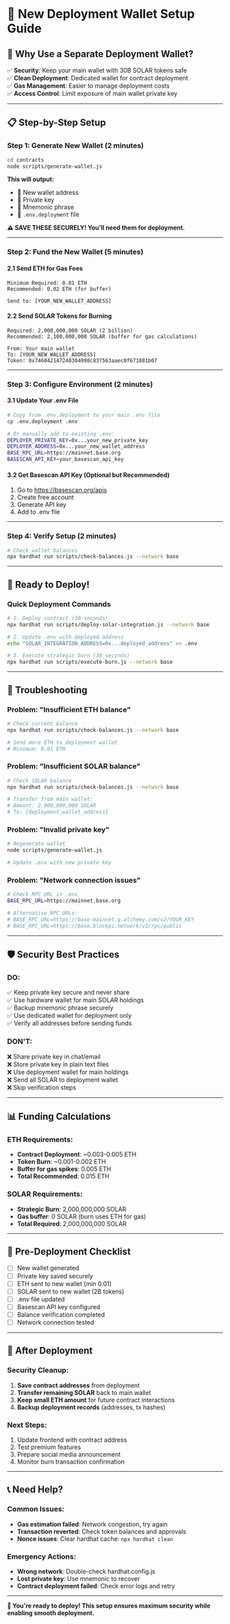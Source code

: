 # 🔐 New Deployment Wallet Setup Guide

## 🎯 **Why Use a Separate Deployment Wallet?**

✅ **Security**: Keep your main wallet with 30B SOLAR tokens safe  
✅ **Clean Deployment**: Dedicated wallet for contract deployment  
✅ **Gas Management**: Easier to manage deployment costs  
✅ **Access Control**: Limit exposure of main wallet private key  

---

## 📋 **Step-by-Step Setup**

### **Step 1: Generate New Wallet (2 minutes)**

```bash
cd contracts
node scripts/generate-wallet.js
```

**This will output:**
- 🔑 New wallet address
- 🔐 Private key 
- 📝 Mnemonic phrase
- 📄 `.env.deployment` file

**⚠️ SAVE THESE SECURELY! You'll need them for deployment.**

---

### **Step 2: Fund the New Wallet (5 minutes)**

#### **2.1 Send ETH for Gas Fees**
```
Minimum Required: 0.01 ETH
Recommended: 0.02 ETH (for buffer)

Send to: [YOUR_NEW_WALLET_ADDRESS]
```

#### **2.2 Send SOLAR Tokens for Burning**
```
Required: 2,000,000,000 SOLAR (2 billion)
Recommended: 2,100,000,000 SOLAR (buffer for gas calculations)

From: Your main wallet
To: [YOUR_NEW_WALLET_ADDRESS]
Token: 0x746042147240304098c837563aaec0f671881b07
```

---

### **Step 3: Configure Environment (2 minutes)**

#### **3.1 Update Your .env File**
```bash
# Copy from .env.deployment to your main .env file
cp .env.deployment .env

# Or manually add to existing .env:
DEPLOYER_PRIVATE_KEY=0x...your_new_private_key
DEPLOYER_ADDRESS=0x...your_new_wallet_address
BASE_RPC_URL=https://mainnet.base.org
BASESCAN_API_KEY=your_basescan_api_key
```

#### **3.2 Get Basescan API Key (Optional but Recommended)**
1. Go to https://basescan.org/apis
2. Create free account
3. Generate API key
4. Add to .env file

---

### **Step 4: Verify Setup (2 minutes)**

```bash
# Check wallet balances
npx hardhat run scripts/check-balances.js --network base
```

---

## 🚀 **Ready to Deploy!**

### **Quick Deployment Commands**

```bash
# 1. Deploy contract (30 seconds)
npx hardhat run scripts/deploy-solar-integration.js --network base

# 2. Update .env with deployed address
echo "SOLAR_INTEGRATION_ADDRESS=0x...deployed_address" >> .env

# 3. Execute strategic burn (30 seconds)
npx hardhat run scripts/execute-burn.js --network base
```

---

## 🔧 **Troubleshooting**

### **Problem: "Insufficient ETH balance"**
```bash
# Check current balance
npx hardhat run scripts/check-balances.js --network base

# Send more ETH to deployment wallet
# Minimum: 0.01 ETH
```

### **Problem: "Insufficient SOLAR balance"**
```bash
# Check SOLAR balance
npx hardhat run scripts/check-balances.js --network base

# Transfer from main wallet:
# Amount: 2,000,000,000 SOLAR
# To: [deployment_wallet_address]
```

### **Problem: "Invalid private key"**
```bash
# Regenerate wallet
node scripts/generate-wallet.js

# Update .env with new private key
```

### **Problem: "Network connection issues"**
```bash
# Check RPC URL in .env
BASE_RPC_URL=https://mainnet.base.org

# Alternative RPC URLs:
# BASE_RPC_URL=https://base-mainnet.g.alchemy.com/v2/YOUR_KEY
# BASE_RPC_URL=https://base.blockpi.network/v1/rpc/public
```

---

## 🛡️ **Security Best Practices**

### **DO:**
✅ Keep private key secure and never share  
✅ Use hardware wallet for main SOLAR holdings  
✅ Backup mnemonic phrase securely  
✅ Use dedicated wallet for deployment only  
✅ Verify all addresses before sending funds  

### **DON'T:**
❌ Share private key in chat/email  
❌ Store private key in plain text files  
❌ Use deployment wallet for main holdings  
❌ Send all SOLAR to deployment wallet  
❌ Skip verification steps  

---

## 📊 **Funding Calculations**

### **ETH Requirements:**
- **Contract Deployment**: ~0.003-0.005 ETH
- **Token Burn**: ~0.001-0.002 ETH
- **Buffer for gas spikes**: 0.005 ETH
- **Total Recommended**: 0.015 ETH

### **SOLAR Requirements:**
- **Strategic Burn**: 2,000,000,000 SOLAR
- **Gas buffer**: 0 SOLAR (burn uses ETH for gas)
- **Total Required**: 2,000,000,000 SOLAR

---

## 🎯 **Pre-Deployment Checklist**

- [ ] New wallet generated
- [ ] Private key saved securely
- [ ] ETH sent to new wallet (min 0.01)
- [ ] SOLAR sent to new wallet (2B tokens)
- [ ] .env file updated
- [ ] Basescan API key configured
- [ ] Balance verification completed
- [ ] Network connection tested

---

## 🚀 **After Deployment**

### **Security Cleanup:**
1. **Save contract addresses** from deployment
2. **Transfer remaining SOLAR** back to main wallet
3. **Keep small ETH amount** for future contract interactions
4. **Backup deployment records** (addresses, tx hashes)

### **Next Steps:**
1. Update frontend with contract address
2. Test premium features
3. Prepare social media announcement
4. Monitor burn transaction confirmation

---

## 📞 **Need Help?**

### **Common Issues:**
- **Gas estimation failed**: Network congestion, try again
- **Transaction reverted**: Check token balances and approvals
- **Nonce issues**: Clear hardhat cache: `npx hardhat clean`

### **Emergency Actions:**
- **Wrong network**: Double-check hardhat.config.js
- **Lost private key**: Use mnemonic to recover
- **Contract deployment failed**: Check error logs and retry

---

**🎉 You're ready to deploy! This setup ensures maximum security while enabling smooth deployment.**